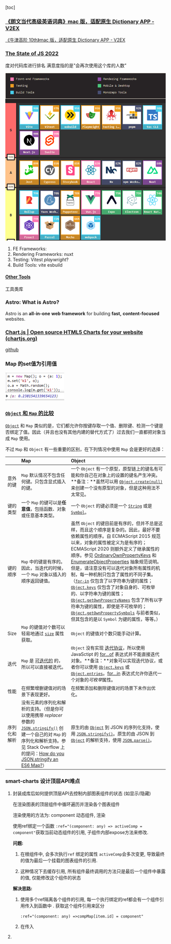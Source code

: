 [toc]

### [《朗文当代高级英语词典》mac 版，适配原生 Dictionary APP - V2EX](https://v2ex.com/t/907272)

[《牛津高阶 10th》mac 版，适配原生 Dictionary APP - V2EX](https://www.v2ex.com/t/908245#reply14)



### [The State of JS 2022](https://2022.stateofjs.com/en-US/libraries/#tier_list)

度对代码库进行排名 满意度指的是"会再次使用这个库的人数"

![image-20230112101139823](./imgs/image-20230112101139823.png)

1. FE Frameworks:
2. Rendering Frameworks:  nuxt
3. Testing: Vitest *playwright*?
4. Build Tools: vite esbuild



#### [Other Tools](https://2022.stateofjs.com/en-US/other-tools/)

工具类库



### Astro: What is Astro?

Astro is an **all-in-one** **web framework** for building **fast,** **content-focused** websites.



### [Chart.js | Open source HTML5 Charts for your website (chartjs.org)](https://www.chartjs.org/)

[github](https://github.com/chartjs/Chart.js)





### Map 的set值为引用值

![image-20230112115026686](./imgs/image-20230112115026686.png)

### [`Object` 和 `Map` 的比较](https://developer.mozilla.org/zh-CN/docs/Web/JavaScript/Reference/Global_Objects/Map#object_和_map_的比较)

[`Object`](https://developer.mozilla.org/zh-CN/docs/Web/JavaScript/Reference/Global_Objects/Object) 和 `Map` 类似的是，它们都允许你按键存取一个值、删除键、检测一个键是否绑定了值。因此（并且也没有其他内建的替代方式了）过去我们一直都把对象当成 `Map` 使用。

不过 `Map` 和 `Object` 有一些重要的区别，在下列情况中使用 `Map` 会是更好的选择：

|              | Map                                                          | Object                                                       |
| :----------- | :----------------------------------------------------------- | :----------------------------------------------------------- |
| 意外的键     | `Map` 默认情况不包含任何键。只包含显式插入的键。             | 一个 `Object` 有一个原型，原型链上的键名有可能和你自己在对象上的设置的键名产生冲突。**备注：**虽然可以用 [`Object.create(null)`](https://developer.mozilla.org/zh-CN/docs/Web/JavaScript/Reference/Global_Objects/Object/create) 来创建一个没有原型的对象，但是这种用法不太常见。 |
| 键的类型     | 一个 `Map` 的键可以是**任意值**，包括函数、对象或任意基本类型。 | 一个 `Object` 的键必须是一个 [`String`](https://developer.mozilla.org/zh-CN/docs/Web/JavaScript/Reference/Global_Objects/String) 或是 [`Symbol`](https://developer.mozilla.org/zh-CN/docs/Web/JavaScript/Reference/Global_Objects/Symbol)。 |
| 键的顺序     | `Map` 中的键是有序的。因此，当迭代的时候，一个 `Map` 对象以插入的顺序返回键值。 | 虽然 `Object` 的键目前是有序的，但并不总是这样，而且这个顺序是复杂的。因此，最好不要依赖属性的顺序。自 ECMAScript 2015 规范以来，对象的属性被定义为是有序的；ECMAScript 2020 则额外定义了继承属性的顺序。参见 [OrdinaryOwnPropertyKeys](https://tc39.es/ecma262/#sec-ordinaryownpropertykeys) 和 [EnumerateObjectProperties](https://tc39.es/ecma262/#sec-enumerate-object-properties) 抽象规范说明。但是，请注意没有可以迭代对象所有属性的机制，每一种机制只包含了属性的不同子集。（[`for-in`](https://developer.mozilla.org/zh-CN/docs/Web/JavaScript/Reference/Statements/for...in) 仅包含了以字符串为键的属性；[`Object.keys`](https://developer.mozilla.org/zh-CN/docs/Web/JavaScript/Reference/Global_Objects/Object/keys) 仅包含了对象自身的、可枚举的、以字符串为键的属性；[`Object.getOwnPropertyNames`](https://developer.mozilla.org/zh-CN/docs/Web/JavaScript/Reference/Global_Objects/Object/getOwnPropertyNames) 包含了所有以字符串为键的属性，即使是不可枚举的；[`Object.getOwnPropertySymbols`](https://developer.mozilla.org/zh-CN/docs/Web/JavaScript/Reference/Global_Objects/Object/getOwnPropertySymbols) 与前者类似，但其包含的是以 `Symbol` 为键的属性，等等。） |
| Size         | `Map` 的键值对个数可以轻易地通过 [`size`](https://developer.mozilla.org/zh-CN/docs/Web/JavaScript/Reference/Global_Objects/Map/size) 属性获取。 | `Object` 的键值对个数只能手动计算。                          |
| 迭代         | `Map` 是 [可迭代的](https://developer.mozilla.org/zh-CN/docs/Web/JavaScript/Reference/Iteration_protocols) 的，所以可以直接被迭代。 | `Object` 没有实现 [迭代协议](https://developer.mozilla.org/zh-CN/docs/Web/JavaScript/Reference/Iteration_protocols#the_iterable_protocol)，所以使用 JavaSctipt 的 [for...of](https://developer.mozilla.org/zh-CN/docs/Web/JavaScript/Reference/Statements/for...of) 表达式并不能直接迭代对象。**备注：**对象可以实现迭代协议，或者你可以使用 [`Object.keys`](https://developer.mozilla.org/zh-CN/docs/Web/JavaScript/Reference/Global_Objects/Object/keys) 或 [`Object.entries`](https://developer.mozilla.org/zh-CN/docs/Web/JavaScript/Reference/Global_Objects/Object/entries)。[for...in](https://developer.mozilla.org/zh-CN/docs/Web/JavaScript/Reference/Statements/for...in) 表达式允许你迭代一个对象的*可枚举*属性。 |
| 性能         | 在频繁增删键值对的场景下表现更好。                           | 在频繁添加和删除键值对的场景下未作出优化。                   |
| 序列化和解析 | 没有元素的序列化和解析的支持。（但是你可以使用携带 *replacer* 参数的 [`JSON.stringify()`](https://developer.mozilla.org/zh-CN/docs/Web/JavaScript/Reference/Global_Objects/JSON/stringify) 创建一个自己的对 `Map` 的序列化和解析支持。参见 Stack Overflow 上的提问：[How do you JSON.stringify an ES6 Map?](https://stackoverflow.com/q/29085197/)） | 原生的由 [`Object`](https://developer.mozilla.org/zh-CN/docs/Web/JavaScript/Reference/Global_Objects/Object) 到 JSON 的序列化支持，使用 [`JSON.stringify()`](https://developer.mozilla.org/zh-CN/docs/Web/JavaScript/Reference/Global_Objects/JSON/stringify)。原生的由 JSON 到 [`Object`](https://developer.mozilla.org/zh-CN/docs/Web/JavaScript/Reference/Global_Objects/Object) 的解析支持，使用 [`JSON.parse()`](https://developer.mozilla.org/zh-CN/docs/Web/JavaScript/Reference/Global_Objects/JSON/parse)。 |



### smart-charts 设计顶层API难点

1. 封装成库后如何提供顶层API去控制内部图表组件的状态 (如显示/隐藏)

   在渲染图表的顶层组件中循环遍历并渲染各个图表组件

   渲染使用的方法为: component 动态组件, 渲染

   使用ref绑定一个函数 `:ref="(component: any) => activeComp = component"`获取当前动态组件的引用, 子组件内部expose方法来修改.

   **问题:**

   1. 在根组件中, 会多次执行`ref` 绑定的属性 `activeComp`会多次变更, 导致最终的值为最后一个挂载的图表组件的引用. 

   2. 这种情况下去缓存引用, 所有组件最终调用的方法只是最后一个组件中暴露的值, 仅能修改这个组件的状态

   **解决思路:**

   1. 使用多个ref隔离各个组件的引用, 每一个执行绑定的ref都会有一个组件引用传入到函数中 . 获取这个组件引用来区分

      `:ref="(component: any) =>compMap[item.id] = component"`

   2. 在传入

   

2. 
